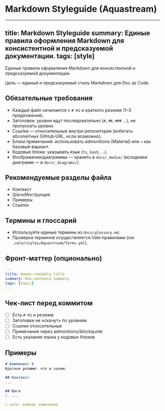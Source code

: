 # Markdown Styleguide (Aquastream)

---
title: Markdown Styleguide
summary: Единые правила оформления Markdown для консистентной и предсказуемой документации.
tags: [style]
---

Единые правила оформления Markdown для консистентной и предсказуемой документации.

Цель — единый и предсказуемый стиль Markdown для Doc as Code.

## Обязательные требования
- Каждый файл начинается с `# H1` и краткого резюме (1–3 предложения).
- Заголовки: уровни идут последовательно (`#`, `##`, `###` …), не пропускать уровни.
- Ссылки — относительные внутри репозитория (избегать абсолютных GitHub‑URL, если возможно).
- Блоки примечаний: использовать admonitions (Material) или `>` как базовый вариант.
- Кодовые блоки: указывать язык (```ts```, ```bash```, …).
- Изображения/диаграммы — хранить в `docs/_media/` (исходники диаграмм — в `docs/_diagrams/`).

## Рекомендуемые разделы файла
- Контекст
- Шаги/Инструкция
- Примеры
- Ссылки

## Термины и глоссарий
- Используйте единые термины из `docs/glossary.md`.
- Проверка терминов осуществляется Vale‑правилами (см. `.vale/styles/Aquastream/Terms.yml`).

## Фронт‑маттер (опционально)
```yaml
---
title: Human‑readable title
summary: One‑sentence summary
tags: [topic]
---
```

## Чек‑лист перед коммитом
- [ ] Есть `# H1` и резюме
- [ ] Заголовки не «скачут» по уровням
- [ ] Ссылки относительные
- [ ] Примечания через admonitions/blockquote
- [ ] Есть указание языка у кодовых блоков

## Примеры
```md
# Компонент X
Краткое резюме: что и зачем.

## Контекст
...

## Шаги
1. ...

> note: важное замечание
```

